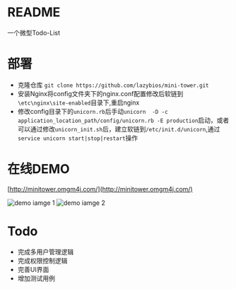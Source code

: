 README
=======
一个微型Todo-List


部署
=======
* 克隆仓库 `git clone https://github.com/lazybios/mini-tower.git`
* 安装Nginx将config文件夹下的nginx.conf配置修改后软链到`\etc\nginx\site-enabled`目录下,重启nginx
* 修改config目录下的`unicorn.rb`后手动`unicorn  -D -c application_location_path/config/unicorn.rb -E production`启动，或者可以通过修改`unicorn_init.sh`后，建立软链到`/etc/init.d/unicorn`,通过`service unicorn start|stop|restart`操作

在线DEMO
========
[http://minitower.omgm4j.com/](http://minitower.omgm4j.com/)

![demo iamge 1](http://7j1z9l.com1.z0.glb.clouddn.com/dmeo2.png)
![demo iamge 2](http://7j1z9l.com1.z0.glb.clouddn.com/demo1.png)

Todo
========
+ 完成多用户管理逻辑
+ 完成权限控制逻辑
+ 完善UI界面
+ 增加测试用例

